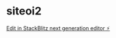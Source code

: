 # siteoi2

[Edit in StackBlitz next generation editor ⚡️](https://stackblitz.com/~/github.com/emilyl2008/siteoi2)